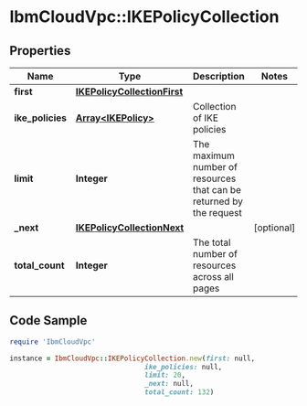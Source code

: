 # IbmCloudVpc::IKEPolicyCollection

## Properties

Name | Type | Description | Notes
------------ | ------------- | ------------- | -------------
**first** | [**IKEPolicyCollectionFirst**](IKEPolicyCollectionFirst.md) |  | 
**ike_policies** | [**Array&lt;IKEPolicy&gt;**](IKEPolicy.md) | Collection of IKE policies | 
**limit** | **Integer** | The maximum number of resources that can be returned by the request | 
**_next** | [**IKEPolicyCollectionNext**](IKEPolicyCollectionNext.md) |  | [optional] 
**total_count** | **Integer** | The total number of resources across all pages | 

## Code Sample

```ruby
require 'IbmCloudVpc'

instance = IbmCloudVpc::IKEPolicyCollection.new(first: null,
                                 ike_policies: null,
                                 limit: 20,
                                 _next: null,
                                 total_count: 132)
```


